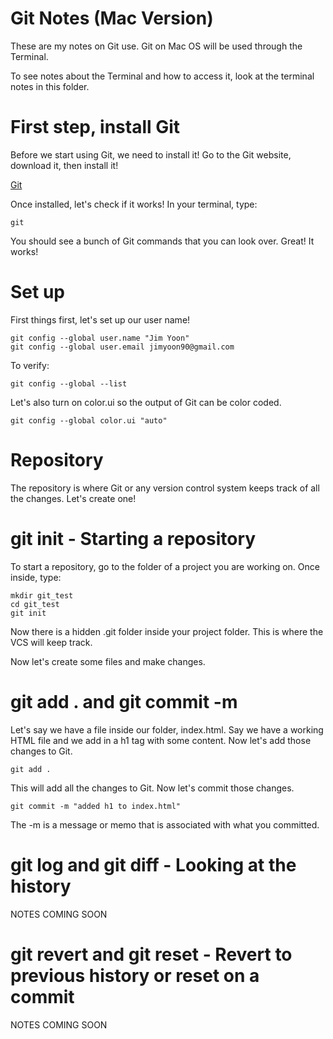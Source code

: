 # Git Notes (Mac Version)
These are my notes on Git use. Git on Mac OS will be used through the Terminal.

To see notes about the Terminal and how to access it, look at the terminal notes in this folder.

# First step, install Git
Before we start using Git, we need to install it! Go to the Git website, download it, then install it!

[Git](https://git-scm.com/)

Once installed, let's check if it works! In your terminal, type:
```
git
```
You should see a bunch of Git commands that you can look over. Great! It works!

# Set up
First things first, let's set up our user name!
```
git config --global user.name "Jim Yoon"
git config --global user.email jimyoon90@gmail.com
```
To verify:
```
git config --global --list
```
Let's also turn on color.ui so the output of Git can be color coded.
```
git config --global color.ui "auto"
```

# Repository
The repository is where Git or any version control system keeps track of all the changes. Let's create one!

# git init - Starting a repository
To start a repository, go to the folder of a project you are working on. Once inside, type:
```
mkdir git_test
cd git_test
git init
```
Now there is a hidden .git folder inside your project folder. This is where the VCS will keep track.

Now let's create some files and make changes.

# git add . and git commit -m
Let's say we have a file inside our folder, index.html. Say we have a working HTML file and we add in a h1 tag with some content. Now let's add those changes to Git.
```
git add .
```
This will add all the changes to Git. Now let's commit those changes.
```
git commit -m "added h1 to index.html"
```
The -m is a message or memo that is associated with what you committed.

# git log and git diff - Looking at the history
NOTES COMING SOON

# git revert and git reset - Revert to previous history or reset on a commit
NOTES COMING SOON
